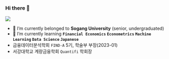 ### Hi there 👋

<a href="https://tommylee1013.notion.site/Tommy-Station-045cd657e58848fa9158a53b55d4fed5?pvs=4" target="_blank"><img src="https://img.shields.io/badge/notion-FFFFFF?style=for-the-badge&logo=appveyor&logoColor=000000"/></a>

- 🔭 I’m currently belonged to **Sogang University** (senior, undergraduated)
- 🌱 I’m currently learning **`Financial Economics` `Econometrics` `Machine Learning` `Data Science` `Japanese`**
- 금융데이터분석학회 `FIND-A` 5기, 학술부 부장(2023-01)
- 서강대학교 계량금융학회 `Quantifi` 학회장
